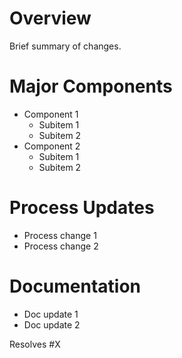 # Overview
Brief summary of changes.

# Major Components
- Component 1
  - Subitem 1
  - Subitem 2
- Component 2
  - Subitem 1
  - Subitem 2

# Process Updates
- Process change 1
- Process change 2

# Documentation
- Doc update 1
- Doc update 2

Resolves #X 